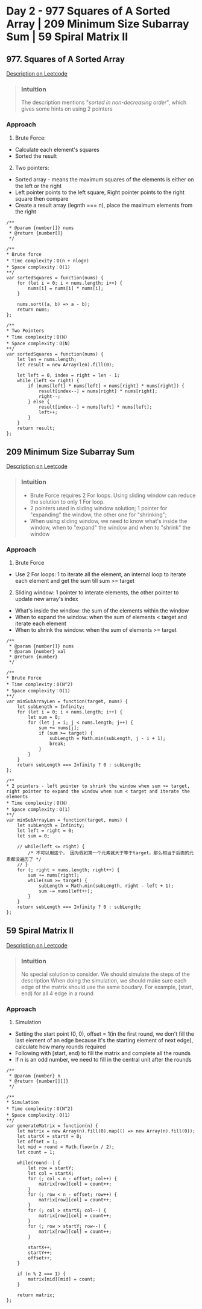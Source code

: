 # Day 2 - 977 Squares of A Sorted Array | 209 Minimum Size Subarray Sum | 59 Spiral Matrix II

## 977. Squares of A Sorted Array
[Description on Leetcode](https://leetcode.com/problems/squares-of-a-sorted-array/)

> ### Intuition
> The description mentions "<em>sorted in non-decreasing order</em>", which gives some hints on using 2 pointers

### Approach
1. Brute Force:
- Calculate each element's squares
- Sorted the result

2. Two pointers:
- Sorted array - means the maximum squares of the elements is either on the left or the right
- Left pointer points to the left square, Right pointer points to the right square then compare
- Create a result array (legnth === n), place the maximum elements from the right

```
/**
 * @param {number[]} nums
 * @return {number[]}
 */

/**
* Brute force
* Time complexity：O(n + nlogn)
* Space complexity：O(1)
**/
var sortedSquares = function(nums) {
    for (let i = 0; i < nums.length; i++) {
        nums[i] = nums[i] * nums[i];
    }

    nums.sort((a, b) => a - b);
    return nums;
};

/**
* Two Pointers
* Time complexity：O(N)
* Space complexity：O(N)
**/
var sortedSquares = function(nums) {
    let len = nums.length;
    let result = new Array(len).fill(0);

    let left = 0, index = right = len - 1;
    while (left <= right) {
        if (nums[left] * nums[left] < nums[right] * nums[right]) {
            result[index--] = nums[right] * nums[right];
            right--;
        } else {
            result[index--] = nums[left] * nums[left];
            left++;
        }
    }
    return result;
};
```


## 209 Minimum Size Subarray Sum
[Description on Leetcode](https://leetcode.com/problems/minimum-size-subarray-sum/)

> ### Intuition
> - Brute Force requires 2 For loops. Using sliding window can reduce the solution to only 1 For loop.
> - 2 pointers used in sliding window solution; 1 pointer for "expanding" the window, the other one for "shrinking";
> - When using sliding window, we need to know what's inside the window, when to "expand" the window and when to "shrink" the window

### Approach
1. Brute Force
- Use 2 For loops: 1 to iterate all the element, an internal loop to iterate each element and get the sum till sum >= target

2. Sliding window: 1 pointer to interate elements, the other pointer to update new array's index
- What's inside the window: the sum of the elements within the window
- When to expand the window: when the sum of elements < target and iterate each element
- When to shrink the window: when the sum of elements >= target

```
/**
 * @param {number[]} nums
 * @param {number} val
 * @return {number}
 */

/**
* Brute Force
* Time complexity：O(N^2)
* Space complexity：O(1)
**/
var minSubArrayLen = function(target, nums) {
    let subLength = Infinity;
    for (let i = 0; i < nums.length; i++) {
        let sum = 0;
        for (let j = i; j < nums.length; j++) {
            sum += nums[j];
            if (sum >= target) {
                subLength = Math.min(subLength, j - i + 1);
                break;
            }
        }
    }
    return subLength === Infinity ? 0 : subLength;
};

/**
* 2 pointers - left pointer to shrink the window when sum >= target, right pointer to expand the window when sum < target and iterate the elements
* Time complexity：O(N)
* Space complexity：O(1)
**/
var minSubArrayLen = function(target, nums) {
    let subLength = Infinity;
    let left = right = 0;
    let sum = 0;

    // while(left <= right) {
        /* 不可以用这个， 因为假如第一个元素就大于等于target，那么相当于后面的元素都没遍历了 */
    // }
    for (; right < nums.length; right++) {
        sum += nums[right];
        while(sum >= target) {
            subLength = Math.min(subLength, right - left + 1);
            sum -= nums[left++];
        }
    }
    return subLength === Infinity ? 0 : subLength;
};
```



## 59 Spiral Matrix II
[Description on Leetcode](https://leetcode.com/problems/spiral-matrix-ii/description/)

> ### Intuition
> No special solution to consider. We should simulate the steps of the description
> When doing the simulation, we should make sure each edge of the matrix should use the same boudary. For example, [start, end) for all 4 edge in a round

### Approach
1. Simulation
- Setting the start point (0, 0), offset = 1(in the first round, we don't fill the last element of an edge because it's the starting element of next edge), calculate how many rounds required
- Following with [start, end) to fill the matrix and complete all the rounds
- If n is an odd number, we need to fill in the central unit after the rounds
  
```
/**
 * @param {number} n
 * @return {number[][]}
 */

/**
* Simulation
* Time complexity：O(N^2)
* Space complexity：O(1)
**/
var generateMatrix = function(n) {
    let matrix = new Array(n).fill(0).map(() => new Array(n).fill(0));
    let startX = startY = 0;
    let offset = 1;
    let mid = round = Math.floor(n / 2);
    let count = 1;

    while(round--) {
        let row = startY;
        let col = startX;
        for (; col < n - offset; col++) {
            matrix[row][col] = count++;
        }
        for (; row < n - offset; row++) {
            matrix[row][col] = count++;
        }
        for (; col > startX; col--) {
            matrix[row][col] = count++;
        }
        for (; row > startY; row--) {
            matrix[row][col] = count++;
        }

        startX++;
        startY++;
        offset++;
    }

    if (n % 2 === 1) {
        matrix[mid][mid] = count;
    }

    return matrix;
};
```
